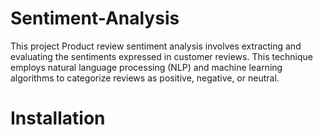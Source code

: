 # Sentiment-Analysis

This project Product review sentiment analysis involves extracting and evaluating the sentiments expressed in customer reviews. This technique employs natural language processing (NLP) and machine learning algorithms to categorize reviews as positive, negative, or neutral. 

# Installation
